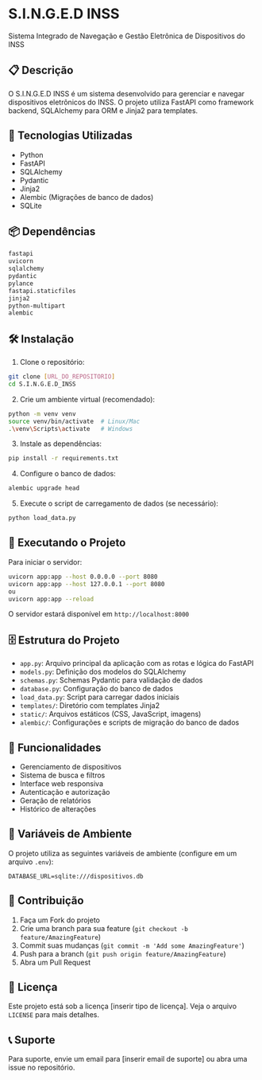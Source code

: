 # S.I.N.G.E.D INSS

Sistema Integrado de Navegação e Gestão Eletrônica de Dispositivos do INSS

## 📋 Descrição

O S.I.N.G.E.D INSS é um sistema desenvolvido para gerenciar e navegar dispositivos eletrônicos do INSS. O projeto utiliza FastAPI como framework backend, SQLAlchemy para ORM e Jinja2 para templates.

## 🚀 Tecnologias Utilizadas

- Python
- FastAPI
- SQLAlchemy
- Pydantic
- Jinja2
- Alembic (Migrações de banco de dados)
- SQLite

## 📦 Dependências

```bash
fastapi
uvicorn
sqlalchemy
pydantic
pylance
fastapi.staticfiles
jinja2
python-multipart
alembic
```

## 🛠️ Instalação

1. Clone o repositório:
```bash
git clone [URL_DO_REPOSITORIO]
cd S.I.N.G.E.D_INSS
```

2. Crie um ambiente virtual (recomendado):
```bash
python -m venv venv
source venv/bin/activate  # Linux/Mac
.\venv\Scripts\activate   # Windows
```

3. Instale as dependências:
```bash
pip install -r requirements.txt
```

4. Configure o banco de dados:
```bash
alembic upgrade head
```

5. Execute o script de carregamento de dados (se necessário):
```bash
python load_data.py
```

## 🚀 Executando o Projeto

Para iniciar o servidor:
```bash
uvicorn app:app --host 0.0.0.0 --port 8080
uvicorn app:app --host 127.0.0.1 --port 8080
ou
uvicorn app:app --reload
```

O servidor estará disponível em `http://localhost:8000`

## 🗄️ Estrutura do Projeto

- `app.py`: Arquivo principal da aplicação com as rotas e lógica do FastAPI
- `models.py`: Definição dos modelos do SQLAlchemy
- `schemas.py`: Schemas Pydantic para validação de dados
- `database.py`: Configuração do banco de dados
- `load_data.py`: Script para carregar dados iniciais
- `templates/`: Diretório com templates Jinja2
- `static/`: Arquivos estáticos (CSS, JavaScript, imagens)
- `alembic/`: Configurações e scripts de migração do banco de dados

## 📝 Funcionalidades

- Gerenciamento de dispositivos
- Sistema de busca e filtros
- Interface web responsiva
- Autenticação e autorização
- Geração de relatórios
- Histórico de alterações

## 🔐 Variáveis de Ambiente

O projeto utiliza as seguintes variáveis de ambiente (configure em um arquivo `.env`):

```env
DATABASE_URL=sqlite:///dispositivos.db
```

## 👥 Contribuição

1. Faça um Fork do projeto
2. Crie uma branch para sua feature (`git checkout -b feature/AmazingFeature`)
3. Commit suas mudanças (`git commit -m 'Add some AmazingFeature'`)
4. Push para a branch (`git push origin feature/AmazingFeature`)
5. Abra um Pull Request

## 📄 Licença

Este projeto está sob a licença [inserir tipo de licença]. Veja o arquivo `LICENSE` para mais detalhes.

## 📞 Suporte

Para suporte, envie um email para [inserir email de suporte] ou abra uma issue no repositório. 
